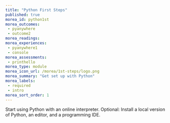```yaml
---
title: "Python First Steps"
published: true
morea_id: python1st
morea_outcomes:
 - pyanywhere
 - outcome2
morea_readings:
morea_experiences:
 - pyanywhere1
 - console
morea_assessments:
 - printhello
morea_type: module
morea_icon_url: /morea/1st-steps/logo.png
morea_summary: "Get set up with Python"
morea_labels:
 - required
 - intro
morea_sort_order: 1
---
```


Start using Python with an online interpreter.
Optional: Install a local version of Python, an editor, and a programming IDE.